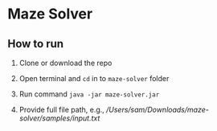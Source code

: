 # Maze Solver

## How to run

1. Clone or download the repo

2. Open terminal and `cd` in to `maze-solver` folder

3. Run command `java -jar maze-solver.jar`

4. Provide full file path, e.g., */Users/sam/Downloads/maze-solver/samples/input.txt*
